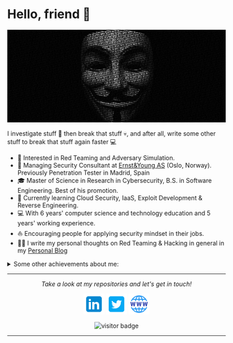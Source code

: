 # Hello, friend 👋
![](https://github.com/Pitenager/Pitenager/blob/main/icons/header.png)

I investigate stuff 🔭 then break that stuff 💀, and after all, write some other stuff to break that stuff again faster 💻    

* 🧐   Interested in Red Teaming and Adversary Simulation.
* 💼   Managing Security Consultant at [Ernst&Young AS](https://www.ey.com/no_no) (Oslo, Norway). Previously Penetration Tester in Madrid, Spain
* 🎓   Master of Science in Research in Cybersecurity, B.S. in Software Engineering. Best of his promotion.
* 🌱   Currently learning Cloud Security, IaaS, Exploit Development & Reverse Engineering.
* 💻   With 6 years' computer science and technology education and 5 years' working experience.
* ⛵   Encouraging people for applying security mindset in their jobs.
* ✍🏻   I write my personal thoughts on Red Teaming & Hacking in general in my [Personal Blog](https://pitenager.com/)

<details>
  <summary>Some other achievements about me:</summary>
  <br>

* 📜   OSCP, CRTP, OSWP, DSOC, GPEN, GCIH, AWS SAA-C03 & CRTO Certified. 
* 🎉   Proud member of [SEDEA](https://www.sedea.es/) / [GIAC Advisory Board](https://www.credly.com/org/global-information-assurance-certification-giac/badge/giac-advisory-board.1) / [Crummie5](https://www.crummie5.club/) / CCF.
* 🏆   CTF Player, Elite Hacker Rank on [HTB](https://app.hackthebox.com)
* ⚡   Football lover and cat owner.
  
<p align="center">
<a href= "https://www.pitenager.com/about/sedea.pdf"><img src="https://github.com/Pitenager/Pitenager/blob/main/icons/sedea.png" height="100" width="120"/></a> <a href= "https://www.credly.com/badges/0e9bcc15-2523-4bd4-bde1-a90fe3a3e0a3/public_url"><img src="https://github.com/Pitenager/Pitenager/blob/main/icons/giac.png" height="100" width="110"/></a> <a href= "https://www.crummie5.club/about/"><img src="https://github.com/Pitenager/Pitenager/blob/main/icons/crummie5.png" height="100" width="120"/></a>
</p>
</details>
  
<hr>
<p align="center">
  <i>Take a look at my repositories and let's get in touch!</i>

<p align="center">
<a href= "https://www.linkedin.com/in/pablo-ruiz-encinas/"><img src="https://github.com/Pitenager/Pitenager/blob/main/icons/linkedin.png"/></a>
<a href= "https://twitter.com/pruizen"><img src="https://github.com/Pitenager/Pitenager/blob/main/icons/twitter.png"/></a>
<a href= "https://pitenager.com"><img src="https://github.com/Pitenager/Pitenager/blob/main/icons/website.png"/></a>
</p>

<p  align="center">
<!--<img src="https://visitor-badge.glitch.me/badge?page_id=pitenager" alt="visitor badge"/>-->
<img src="https://visitor-badge.laobi.icu/badge?page_id=pitenager" alt="visitor badge"/>       
</p>

</p>

---
<!--
Here are some ideas to get you started:

- 🔭 I’m currently working on ...
- 🌱 I’m currently learning ...
- 👯 I’m looking to collaborate on ...
- 🤔 I’m looking for help with ...
- 💬 Ask me about ...
- 📫 How to reach me: ...
- 😄 Pronouns: ...
- ⚡ Fun fact: ...
--->
